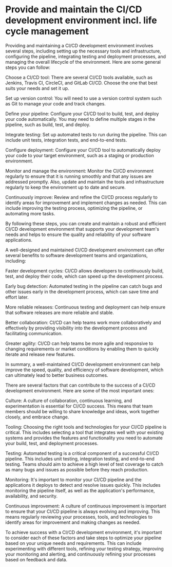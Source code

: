 # Provide and maintain the CI/CD development environment incl. life cycle management

Providing and maintaining a CI/CD development environment involves several steps, including setting up the necessary tools and infrastructure, configuring the pipeline, integrating testing and deployment processes, and managing the overall lifecycle of the environment. Here are some general steps you can follow:

Choose a CI/CD tool: There are several CI/CD tools available, such as Jenkins, Travis CI, CircleCI, and GitLab CI/CD. Choose the one that best suits your needs and set it up.

Set up version control: You will need to use a version control system such as Git to manage your code and track changes.

Define your pipeline: Configure your CI/CD tool to build, test, and deploy your code automatically. You may need to define multiple stages in the pipeline, such as build, test, and deploy.

Integrate testing: Set up automated tests to run during the pipeline. This can include unit tests, integration tests, and end-to-end tests.

Configure deployment: Configure your CI/CD tool to automatically deploy your code to your target environment, such as a staging or production environment.

Monitor and manage the environment: Monitor the CI/CD environment regularly to ensure that it is running smoothly and that any issues are addressed promptly. Also, update and maintain the tools and infrastructure regularly to keep the environment up to date and secure.

Continuously improve: Review and refine the CI/CD process regularly to identify areas for improvement and implement changes as needed. This can include improving the testing process, optimizing the pipeline, or automating more tasks.

By following these steps, you can create and maintain a robust and efficient CI/CD development environment that supports your development team's needs and helps to ensure the quality and reliability of your software applications.

A well-designed and maintained CI/CD development environment can offer several benefits to software development teams and organizations, including:

Faster development cycles: CI/CD allows developers to continuously build, test, and deploy their code, which can speed up the development process.

Early bug detection: Automated testing in the pipeline can catch bugs and other issues early in the development process, which can save time and effort later.

More reliable releases: Continuous testing and deployment can help ensure that software releases are more reliable and stable.

Better collaboration: CI/CD can help teams work more collaboratively and effectively by providing visibility into the development process and facilitating communication.

Greater agility: CI/CD can help teams be more agile and responsive to changing requirements or market conditions by enabling them to quickly iterate and release new features.

In summary, a well-maintained CI/CD development environment can help improve the speed, quality, and efficiency of software development, which can ultimately lead to better business outcomes.

There are several factors that can contribute to the success of a CI/CD development environment. Here are some of the most important ones:

Culture: A culture of collaboration, continuous learning, and experimentation is essential for CI/CD success. This means that team members should be willing to share knowledge and ideas, work together closely, and embrace change.

Tooling: Choosing the right tools and technologies for your CI/CD pipeline is critical. This includes selecting a tool that integrates well with your existing systems and provides the features and functionality you need to automate your build, test, and deployment processes.

Testing: Automated testing is a critical component of a successful CI/CD pipeline. This includes unit testing, integration testing, and end-to-end testing. Teams should aim to achieve a high level of test coverage to catch as many bugs and issues as possible before they reach production.

Monitoring: It's important to monitor your CI/CD pipeline and the applications it deploys to detect and resolve issues quickly. This includes monitoring the pipeline itself, as well as the application's performance, availability, and security.

Continuous improvement: A culture of continuous improvement is important to ensure that your CI/CD pipeline is always evolving and improving. This means regularly reviewing your processes, tools, and technologies to identify areas for improvement and making changes as needed.

To achieve success with a CI/CD development environment, it's important to consider each of these factors and take steps to optimize your pipeline based on your unique needs and requirements. This can include experimenting with different tools, refining your testing strategy, improving your monitoring and alerting, and continuously refining your processes based on feedback and data.
